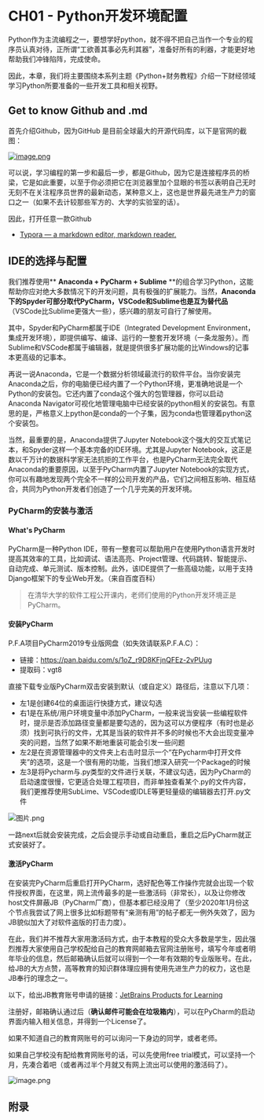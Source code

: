 # CH01 - Python开发环境配置

Python作为主流编程之一，要想学好python，就不得不把自己当作一个专业的程序员认真对待，正所谓“工欲善其事必先利其器”，准备好所有的利器，才能更好地帮助我们冲锋陷阵，完成使命。


因此，本章，我们将主要围绕本系列主题《Python+财务教程》介绍一下财经领域学习Python所要准备的一些开发工具和相关视野。


## Get to know Github and .md
首先介绍Github，因为GitHub 是目前全球最大的开源代码库，以下是官网的截图：


[![image.png](https://cdn.nlark.com/yuque/0/2020/png/633627/1579019855091-dacd701d-e7f0-4e72-8cc8-dee504abea77.png#align=left&display=inline&height=273&name=image.png&originHeight=407&originWidth=1113&size=42849&status=done&style=none&width=746)](https://github.com/about)


可以说，学习编程的第一步和最后一步，都是Github，因为它是连接程序员的桥梁，它是如此重要，以至于你必须把它在浏览器里加个显眼的书签以表明自己无时无刻不在关注程序员世界的最新动态，某种意义上，这也是世界最先进生产力的窗口之一（如果不去计较那些军方的、大学的实验室的话）。


因此，打开任意一款Github


- [Typora — a markdown editor, markdown reader.](https://typora.io/)
### 
## IDE的选择与配置
我们推荐使用** ****Anaconda + PyCharm + Sublime**** **的组合学习Python，这能帮助你应对绝大多数情况下的开发问题，具有极强的扩展能力。当然，**Anaconda 下的Spyder可部分取代PyCharm，VSCode和Sublime也是互为替代品**（VSCode比Sublime更强大一些），感兴趣的朋友可自行了解使用。


其中，Spyder和PyCharm都属于IDE（Integrated Development Environment，集成开发环境），即提供编写、编译、运行的一整套开发环境（一条龙服务）。而Sublime和VSCode都属于编辑器，就是提供很多扩展功能的比Windows的记事本更高级的记事本。


再说一说Anaconda，它是一个数据分析领域最流行的软件平台。当你安装完Anaconda之后，你的电脑便已经内置了一个Python环境，更准确地说是一个Python的安装包。它还内置了conda这个强大的包管理器，你可以启动Anaconda Navigator可视化地管理电脑中已经安装的python相关的安装包。有意思的是，严格意义上python是conda的一个子集，因为conda也管理着python这个安装包。


当然，最重要的是，Anaconda提供了Jupyter Notebook这个强大的交互式笔记本，和Spyder这样一个基本完备的IDE环境。尤其是Jupyter Notebook，这正是数以千万计的数据科学家无法抗拒的工作平台，也是PyCharm无法完全取代Anaconda的重要原因，以至于PyCharm内置了Jupyter Notebook的实现方式，你可以有趣地发现两个完全不一样的公司开发的产品，它们之间相互影响、相互结合，共同为Python开发者们创造了一个几乎完美的开发环境。


### PyCharm的安装与激活
#### What's PyCharm
PyCharm是一种Python IDE，带有一整套可以帮助用户在使用Python语言开发时提高其效率的工具，比如调试、语法高亮、Project管理、代码跳转、智能提示、自动完成、单元测试、版本控制。此外，该IDE提供了一些高级功能，以用于支持Django框架下的专业Web开发。（来自百度百科）
> 在清华大学的软件工程公开课内，老师们使用的Python开发环境正是PyCharm。



#### 安装PyCharm
P.F.A项目PyCharm2019专业版网盘（如失效请联系P.F.A.C）：

- 链接：https://pan.baidu.com/s/1oZ_r9D8KFjnQFEz-2vPUug
- 提取码：vgt8



直接下载专业版PyCharm双击安装到默认（或自定义）路径后，注意以下几项：

- 左1是创建64位的桌面运行快捷方式，建议勾选
- 右1是在系统/用户环境变量中添加PyCharm，一般来说当安装一些编程软件时，提示是否添加路径变量都是要勾选的，因为这可以方便程序（有时也是必须）找到可执行的文件，尤其是当装的软件并不多的时候也不大会出现变量冲突的问题，当然了如果不断地重装可能会引发一些问题
- 左2是在资源管理器中的文件夹上右击时显示一个“在Pycharm中打开文件夹”的选项，这是一个很有用的功能，当我们想深入研究一个Package的时候
- 左3是将Pycharm与.py类型的文件进行关联，不建议勾选，因为PyCharm的启动速度很慢，它更适合处理工程项目，而非单独查看某个.py的文件内容，我们更推荐使用SubLime、VSCode或IDLE等更轻量级的编辑器去打开.py文件



![图片.png](https://cdn.nlark.com/yuque/0/2020/png/633627/1579066336809-5b0c9cde-05cb-4537-abe0-effb1639593a.png#align=left&display=inline&height=400&name=%E5%9B%BE%E7%89%87.png&originHeight=390&originWidth=503&size=15265&status=done&style=none&width=516)


一路next后就会安装完成，之后会提示手动或自动重启，重启之后PyCharm就正式安装好了。


#### 激活PyCharm
在安装完PyCharm后重启打开PyCharm，选好配色等工作操作完就会出现一个软件授权界面，在这里，网上流传最多的是一些激活码（非常长），以及让你修改host文件屏蔽JB（PyCharm厂商），但基本都已经没用了（至少2020年1月份这个节点我尝试了网上很多比如标题带有“亲测有用”的帖子都无一例外失效了，因为JB貌似加大了对软件盗版的打击力度）。


在此，我们并不推荐大家用激活码方式，由于本教程的受众大多数是学生，因此强烈推荐大家使用自己学校配给自己的教育网邮箱去官网注册账号，填写今年或者明年毕业的信息，然后邮箱确认后就可以得到一个一年有效期的专业版账号。在此，给JB的大方点赞，高等教育的知识群体理应拥有使用先进生产力的权力，这也是JB奉行的理念之一。


以下，给出JB教育账号申请的链接：[JetBrains Products for Learning](https://www.jetbrains.com/shop/eform/students)


注册好，邮箱确认通过后（**确认邮件可能会在垃圾箱内**），可以在PyCharm的启动界面内输入相关信息，并得到一个License了。


如果不知道自己的教育网账号的可以询问一下身边的同学，或者老师。


如果自己学校没有配给教育网账号的话，可以先使用free trial模式，可以坚持一个月，先凑合着吧（或者再过半个月就又有网上流出可以使用的激活码了）。


![image.png](https://cdn.nlark.com/yuque/0/2020/png/633627/1579068163712-dd26ffef-fe6d-4a93-bc67-9aa24087978f.png#align=left&display=inline&height=400&name=image.png&originHeight=480&originWidth=725&size=29749&status=done&style=none&width=604)






## 附录






